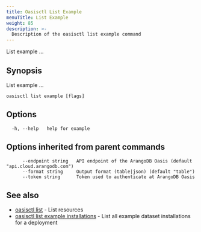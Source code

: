 ```yaml
---
title: Oasisctl List Example
menuTitle: List Example
weight: 85
description: >-
  Description of the oasisctl list example command
---
```

List example ...

## Synopsis

List example ...

```
oasisctl list example [flags]
```

## Options

```
  -h, --help   help for example
```

## Options inherited from parent commands

```
      --endpoint string   API endpoint of the ArangoDB Oasis (default "api.cloud.arangodb.com")
      --format string     Output format (table|json) (default "table")
      --token string      Token used to authenticate at ArangoDB Oasis
```

## See also

* [oasisctl list](_index.md)	 - List resources
* [oasisctl list example installations](list-example-installations.md)	 - List all example dataset installations for a deployment

